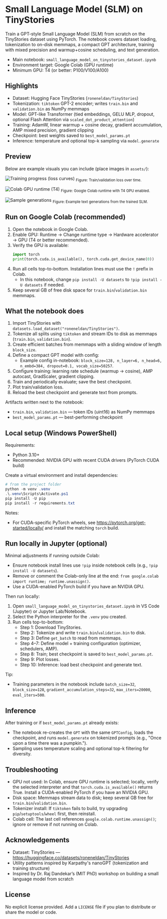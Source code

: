 # Small Language Model (SLM) on TinyStories

Train a GPT-style Small Language Model (SLM) from scratch on the TinyStories dataset using PyTorch. The notebook covers dataset loading, tokenization to on-disk memmaps, a compact GPT architecture, training with mixed precision and warmup+cosine scheduling, and text generation.

- Main notebook: `small_language_model_on_tinystories_dataset.ipynb`
- Environment target: Google Colab (GPU runtime)
- Minimum GPU: T4 (or better: P100/V100/A100)

## Highlights

- Dataset: Hugging Face TinyStories (`roneneldan/TinyStories`)
- Tokenization: `tiktoken` GPT-2 encoder; writes `train.bin` and `validation.bin` as NumPy memmaps
- Model: GPT-like Transformer (tied embeddings, GELU MLP, dropout, optional Flash Attention via `scaled_dot_product_attention`)
- Training: AdamW, linear warmup + cosine decay, gradient accumulation, AMP mixed precision, gradient clipping
- Checkpoint: best weights saved to `best_model_params.pt`
- Inference: temperature and optional top-k sampling via `model.generate`

## Preview

Below are example visuals you can include (place images in `assets/`):

![Training progress (loss curves)](assets/training-progress.png)
<sub>Figure: Train/validation loss over time.</sub>

![Colab GPU runtime (T4)](assets/colab-runtime.png)
<sub>Figure: Google Colab runtime with T4 GPU enabled.</sub>

![Sample generations](assets/sample-generations.png)
<sub>Figure: Example text generations from the trained SLM.</sub>

## Run on Google Colab (recommended)

1) Open the notebook in Google Colab.
2) Enable GPU: Runtime → Change runtime type → Hardware accelerator → GPU (T4 or better recommended).
3) Verify the GPU is available:
   ```python
   import torch
   print(torch.cuda.is_available(), torch.cuda.get_device_name(0))
   ```
4) Run all cells top-to-bottom. Installation lines must use the `!` prefix in Colab.
   - In this notebook, change `pip install -U datasets` to `!pip install -U datasets` if needed.
5) Keep several GB of free disk space for `train.bin`/`validation.bin` memmaps.

## What the notebook does

1) Import TinyStories with `datasets.load_dataset("roneneldan/TinyStories")`.
2) Tokenize all splits using `tiktoken` and stream IDs to disk as memmaps (`train.bin`, `validation.bin`).
3) Create efficient batches from memmaps with a sliding window of length `block_size`.
4) Define a compact GPT model with config:
   - Example config in-notebook: `block_size=128, n_layer=6, n_head=6, n_embd=384, dropout=0.1, vocab_size=50257`.
5) Configure training: learning rate schedule (warmup → cosine), AMP autocast, GradScaler, gradient clipping.
6) Train and periodically evaluate; save the best checkpoint.
7) Plot train/validation loss.
8) Reload the best checkpoint and generate text from prompts.

Artifacts written next to the notebook:
- `train.bin`, `validation.bin` — token IDs (uint16) as NumPy memmaps
- `best_model_params.pt` — best-performing checkpoint

## Local setup (Windows PowerShell)

Requirements:
- Python 3.10+
- Recommended: NVIDIA GPU with recent CUDA drivers (PyTorch CUDA build)

Create a virtual environment and install dependencies:

```powershell
# from the project folder
python -m venv .venv
.\.venv\Scripts\Activate.ps1
pip install -U pip
pip install -r requirements.txt
```

Notes:
- For CUDA-specific PyTorch wheels, see https://pytorch.org/get-started/locally/ and install the matching `torch` build.

## Run locally in Jupyter (optional)

Minimal adjustments if running outside Colab:
- Ensure notebook install lines use `!pip` inside notebook cells (e.g., `!pip install -U datasets`).
- Remove or comment the Colab-only line at the end: `from google.colab import runtime; runtime.unassign()`.
- Use a CUDA-enabled PyTorch build if you have an NVIDIA GPU.

Then run locally:
1) Open `small_language_model_on_tinystories_dataset.ipynb` in VS Code (Jupyter) or Jupyter Lab/Notebook.
2) Select the Python interpreter for the `.venv` you created.
3) Run cells top-to-bottom:
   - Step 1: Download TinyStories.
   - Step 2: Tokenize and write `train.bin`/`validation.bin` to disk.
   - Step 3: Define `get_batch` to read from memmaps.
   - Step 4–7: Define model + training configuration (optimizer, schedulers, AMP).
   - Step 8: Train; best checkpoint is saved to `best_model_params.pt`.
   - Step 9: Plot losses.
   - Step 10: Inference: load best checkpoint and generate text.

Tip:
- Training parameters in the notebook include `batch_size=32`, `block_size=128`, `gradient_accumulation_steps=32`, `max_iters=20000`, `eval_iters=500`.

## Inference

After training or if `best_model_params.pt` already exists:
- The notebook re-creates the `GPT` with the same `GPTConfig`, loads the checkpoint, and runs `model.generate` on tokenized prompts (e.g., "Once upon a time there was a pumpkin.").
- Sampling uses temperature scaling and optional top-k filtering for diversity.

## Troubleshooting

- GPU not used: In Colab, ensure GPU runtime is selected; locally, verify the selected interpreter and that `torch.cuda.is_available()` returns True. Install a CUDA-enabled PyTorch if you have an NVIDIA GPU.
- Disk space: Memmaps stream data to disk; keep several GB free for `train.bin`/`validation.bin`.
- Tokenizer install: If `tiktoken` fails to build, try upgrading `pip`/`setuptools`/`wheel` first, then reinstall.
- Colab cell: The last cell references `google.colab.runtime.unassign()`; ignore or remove if not running on Colab.

## Acknowledgements

- Dataset: TinyStories — https://huggingface.co/datasets/roneneldan/TinyStories
- Utility patterns inspired by Karpathy's nanoGPT (tokenization and training structure)
- Inspired by Dr. Raj Dandekar’s (MIT PhD) workshop on building a small language model from scratch

## License

No explicit license provided. Add a `LICENSE` file if you plan to distribute or share the model or code.
